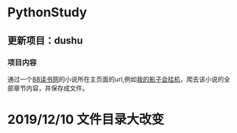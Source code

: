 # **PythonStudy**

## **更新项目：dushu**

### **项目内容**

通过一个[88读书网](https://www.x88dushu.com/)的小说所在主页面的url,例如[我的影子会挂机](https://www.x88dushu.com/xiaoshuo/90/90154/)，爬去该小说的全部章节内容，并保存成文件。


# **2019/12/10 文件目录大改变**
